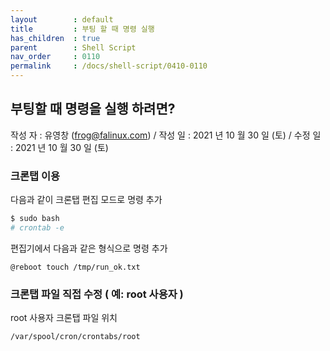 ```yaml
---
layout        : default
title         : 부팅 할 때 명령 실행
has_children  : true
parent        : Shell Script
nav_order     : 0110
permalink     : /docs/shell-script/0410-0110
---
```


## 부팅할 때 명령을 실행 하려면?
작성 자 : 유영창 (frog@falinux.com) / 작성 일 : 2021 년 10 월 30 일 (토) / 수정 일 : 2021 년 10 월 30 일 (토)   

### 크론탭 이용

다음과 같이 크론탭 편집 모드로 명령 추가

``` sh
$ sudo bash
# crontab -e 
```

편집기에서 다음과 같은 형식으로 명령 추가

```
@reboot touch /tmp/run_ok.txt  
```

### 크론탭 파일 직접 수정 ( 예: root 사용자 )

root 사용자 크론탭 파일 위치 

```
/var/spool/cron/crontabs/root
```
